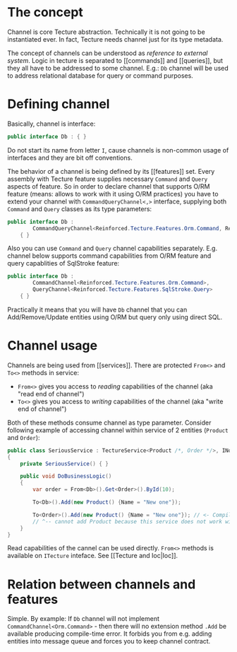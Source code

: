 # The concept

Channel is core Tecture abstraction. Technically it is not going to be instantiated ever. In fact, Tecture needs channel just for its type metadata. 

The concept of channels can be understood as *reference to external system*. Logic in tecture is separated to [[commands]] and [[queries]], but they all have to be addressed to some channel. E.g.: `Db` channel will be used to address relational database for query or command purposes. 

# Defining channel

Basically, channel is interface:

```csharp
public interface Db : { }
```

Do not start its name from letter `I`, cause channels is non-common usage of interfaces and they are bit off conventions.

The behavior of a channel is being defined by its [[features]] set. Every assembly with Tecture feature supplies necessary `Command` and `Query` aspects of feature. So in order to declare channel that supports O/RM feature (means: allows to work with it using O/RM practices) you have to extend your channel with `CommandQueryChannel<,>` interface, supplying both `Command` and `Query` classes as its type parameters:

```csharp
public interface Db :
        CommandQueryChannel<Reinforced.Tecture.Features.Orm.Command, Reinforced.Tecture.Features.Orm.Query>
    { }
```

Also you can use `Command` and `Query` channel capabilities separately. E.g. channel below supports command capabilities from O/RM feature and query capablities of SqlStroke feature:

```csharp
public interface Db :
        CommandChannel<Reinforced.Tecture.Features.Orm.Command>,
        QueryChannel<Reinforced.Tecture.Features.SqlStroke.Query>
    { }
```

Practically it means that you will have `Db` channel that you can Add/Remove/Update entities using O/RM but query only using direct SQL.

# Channel usage

Channels are being used from [[services]]. There are protected `From<>` and `To<>` methods in service:
- `From<>` gives you access to *reading* capabilities of the channel (aka "read end of channel")
- `To<>` gives you access to *writing* capabilities of the channel (aka "write end of channel")

Both of these methods consume channel as type parameter. Consider following example of accessing channel within service of 2 entities (`Product` and `Order`):

```csharp
public class SeriousService : TectureService<Product /*, Order */>, INoContext
{
	private SeriousService() { }

	public void DoBusinessLogic()
	{
		var order = From<Db>().Get<Order>().ById(10);

		To<Db>().Add(new Product() {Name = "New one"});

		To<Order>().Add(new Product() {Name = "New one"}); // <- Compile-time error: 
		// ^-- cannot add Product because this service does not work with Orders
	}
}
```

Read capabilities of the cannel can be used directly. `From<>` methods is available on `ITecture` inteface. See [[Tecture and Ioc|Ioc]].

# Relation between channels and features

Simple. By example: If `Db` channel will not implement `CommandChannel<Orm.Command>` - then there will no extension method `.Add` be available producing compile-time error. It forbids you from e.g. adding entities into message queue and forces you to keep channel contract.